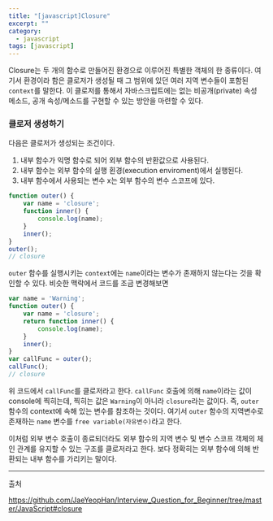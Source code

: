 ```yaml
---
title: "[javascript]Closure"
excerpt: ""
category:
  - javascript
tags: [javascript]
---
```


Closure는 두 개의 함수로 만들어진 환경으로 이루어진 특별한 객체의 한 종류이다. 여기서 환경이라 함은 클로저가 생성될 때 그 범위에 있던 여러 지역 변수들이 포함된 `context`를 말한다. 이 클로저를 통해서 자바스크립트에는 없는 비공개(private) 속성 메소드, 공개 속성/메소드를 구현할 수 있는 방안을 마련할 수 있다.

### 클로저 생성하기

다음은 클로저가 생성되는 조건이다.

1. 내부 함수가 익명 함수로 되어 외부 함수의 반환값으로 사용된다.
2. 내부 함수는 외부 함수의 실행 횐경(execution enviroment)에서 실행된다.
3. 내부 함수에서 사용되는 변수 x는 외부 함수의 변수 스코프에 있다.

```javascript
function outer() {
    var name = 'closure';
    function inner() {
        console.log(name);
    }
    inner();
}
outer();
// closure
```

`outer` 함수를 실행시키는 `context`에는 `name`이라는 변수가 존재하지 않는다는 것을 확인할 수 있다. 비슷한 맥락에서 코드를 조금 변경해보면

```javascript
var name = 'Warning';
function outer() {
    var name = 'closure';
    return function inner() {
        console.log(name);
    }
    inner();
}
var callFunc = outer();
callFunc();
// closure
```

위 코드에서 `callFunc`를 클로저라고 한다. `callFunc` 호출에 의해 `name`이라는 값이 console에 찍히는데, 찍히는 값은 `Warning`이 아니라 `closure`라는 값이다. 즉, `outer` 함수의 context에 속해 있는 변수를 참조하는 것이다. 여기서 `outer` 함수의 지역변수로 존재하는 `name` 변수를 `free variable(자유변수)`라고 한다.

이처럼 외부 변수 호출이 종료되더라도 외부 함수의 지역 변수 및 변수 스코프 객체의 체인 관계를 유지할 수 있는 구조를 클로저라고 한다. 보다 정확히는 외부 함수에 의해 반환되는 내부 함수를 가리키는 말이다.





---

출처

https://github.com/JaeYeopHan/Interview_Question_for_Beginner/tree/master/JavaScript#closure
